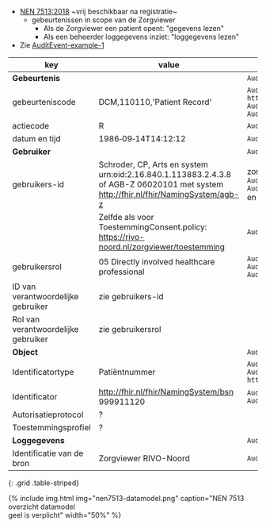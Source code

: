 * [NEN 7513:2018](https://www.nen.nl/nen-7513-2018-nl-245399) ~vrij beschikbaar na registratie~
    * gebeurtenissen in scope van de Zorgviewer
        * Als de Zorgviewer een patient opent: "gegevens lezen"
        * Als een beheerder loggegevens inziet: "loggegevens lezen"
* Zie [AuditEvent-example-1](AuditEvent-example-auditevent-zorgviewer.html)

| key | value | FHIR Path |
|--|--|--|
| **Gebeurtenis** | | `AuditEvent` |
| gebeurteniscode | DCM,110110,'Patient Record' | `AuditEvent.type.coding.system = http://dicom.nema.org/resources/ontology/DCM`<br/>`AuditEvent.type.coding.code = 110110`<br/>`AuditEvent.type.coding.code = Patient Record` |
| actiecode | R | `AuditEvent.action = R` |
| datum en tijd | 1986‐09‐14T14:12:12 | `AuditEvent.recorded` |
| **Gebruiker** | | `AuditEvent.agent` |
| gebruikers-id | Schroder, CP, Arts en system urn:oid:2.16.840.1.113883.2.4.3.8<br/>of AGB-Z 06020101 met system http://fhir.nl/fhir/NamingSystem/agb-z | zorgaanbieder OID `AuditEvent.agent.userId.system`<br/>`AuditEvent.agent.userId.value `<br/>en `AuditEvent.agent.name` |
| | Zelfde als voor ToestemmingConsent.policy:<br/>https://rivo-noord.nl/zorgviewer/toestemming | `AuditEvent.agent.policy` |
| gebruikersrol | 05 Directly involved healthcare professional | `AuditEvent.agent.role.coding.system`<br/>`AuditEvent.agent.role.coding.code`<br/>`AuditEvent.agent.role.coding.display` |
| ID van verantwoordelijke gebruiker | zie gebruikers-id | |
| Rol van verantwoordelijke gebruiker | zie gebruikersrol | |
| **Object** | | `AuditEvent.entity` |
| Identificatortype | Patiëntnummer | `AuditEvent.entity.type.code = 1`<br/>`AuditEvent.entity.type.system = http://hl7.org/fhir/audit-entity-type` |
| Identificator | http://fhir.nl/fhir/NamingSystem/bsn<br/>999911120 | `AuditEvent.entity.identifier.system`<br/>`AuditEvent.entity.identifier.value` |
| Autorisatieprotocol | ? | |
| Toestemmingsprofiel | ? | |
| **Loggegevens** | | `AuditEvent.source` |
| Identificatie van de bron | Zorgviewer RIVO-Noord | `AuditEvent.source.identifier.value` | 
{: .grid .table-striped}

{% include img.html img="nen7513-datamodel.png" caption="NEN 7513 overzicht datamodel<br/>geel is verplicht" width="50%" %}